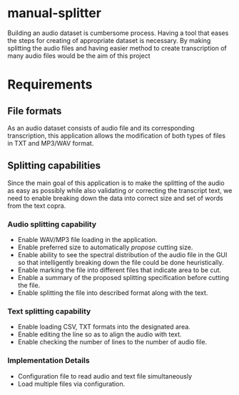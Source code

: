 # manual-splitter
Building an audio dataset is cumbersome process. Having a tool that eases the steps for creating of appropriate dataset is necessary. By making splitting the audio files and having easier method to create transcription of many audio files would be the aim of this project

# Requirements
## File formats
As an audio dataset consists of audio file and its corresponding transcription, this application allows the modification of both types of files in TXT and MP3/WAV format. 
## Splitting capabilities
Since the main goal of this application is to make the splitting of the audio as easy as possibly while also validating or correcting the transcript text, we need to enable breaking down the data into correct size and set of words from the text copra.

### Audio splitting capability
* Enable WAV/MP3 file loading in the application.
* Enable preferred size to automatically *propose* cutting size.
* Enable ability to see the spectral distribution of the audio file in the GUI so that intelligently breaking down the file could be done heuristically.
* Enable marking the file into different files that indicate area to be cut.
* Enable a summary of the proposed splitting specification before cutting the file.
* Enable splitting the file into described format along with the text.

### Text splitting capability
* Enable loading CSV, TXT formats into the designated area.
* Enable editing the line so as to align the audio with text.
* Enable checking the number of lines to the number of audio file.

### Implementation Details
* Configuration file to read audio and text file simultaneously
* Load multiple files via configuration.
